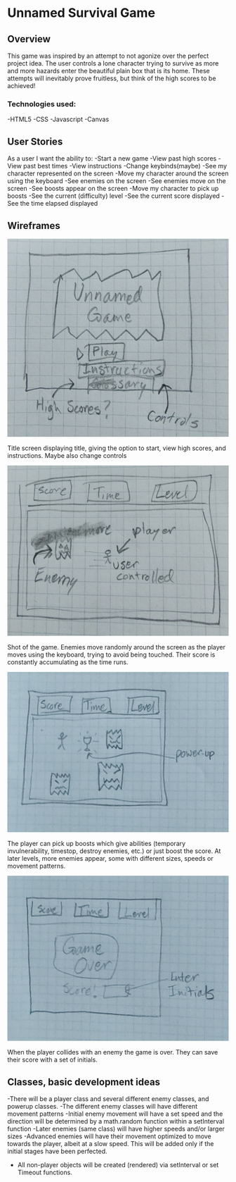 
# Unnamed Survival Game

## Overview

This game was inspired by an attempt to not agonize over the perfect project idea. The user controls a lone character trying to survive as more and more hazards enter the beautiful plain box that is its home. These attempts will inevitably prove fruitless, but think of the high scores to be achieved!

### Technologies used:
-HTML5
-CSS
-Javascript
-Canvas

## User Stories
As a user I want the ability to:
-Start a new game
-View past high scores
-View past best times
-View instructions
-Change keybinds(maybe)
-See my character represented on the screen
-Move my character around the screen using the keyboard
-See enemies on the screen
-See enemies move on the screen
-See boosts appear on the screen
-Move my character to pick up boosts
-See the current (difficulty) level
-See the current score displayed
-See the time elapsed displayed

## Wireframes

![TitleScreen](img/Title_Screen_Wireframe.jpg)

Title screen displaying title, giving the option to start, view high scores, and instructions. Maybe also change controls

![GameStart](img/Game_Start_Wireframe.jpg)

Shot of the game. Enemies move randomly around the screen as the player moves using the keyboard, trying to avoid being touched. Their score is constantly accumulating as the time runs.

![LateGame](img/Later_Game_Wireframe.jpg)

The player can pick up boosts which give abilities (temporary invulnerability, timestop, destroy enemies, etc.) or just boost the score. At later levels, more enemies appear, some with different sizes, speeds or movement patterns.

![GameOver](img/Game_Over_Wireframe.jpg)

When the player collides with an enemy the game is over. They can save their score with a set of initials.

## Classes, basic development ideas
-There will be a player class and several different enemy classes, and powerup classes.
-The different enemy classes will have different movement patterns
-Initial enemy movement will have a set speed and the direction will be determined by a math.random function within a setInterval function
-Later enemies (same class) will have higher speeds and/or larger sizes
-Advanced enemies will have their movement optimized to move towards the player, albeit at a slow speed. This will be added only if the initial stages have been perfected.
- All non-player objects will be created (rendered) via setInterval or set Timeout functions.




